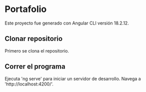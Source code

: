 
# Portafolio
Este proyecto fue generado con Angular CLI versión 18.2.12.

## Clonar repositorio

Primero se clona el repositorio.

## Correr el programa
Ejecuta 'ng serve' para iniciar un servidor de desarrollo. Navega a 'http://localhost:4200/'.
